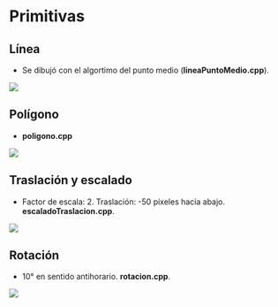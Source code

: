 # Primitivas

## Línea
- Se dibujó con el algortimo del punto medio (**lineaPuntoMedio.cpp**).

![](https://raw.githubusercontent.com/kevin-salazar/computacionGrafica/master/primitivas/imagenes/linea.png)

## Polígono
- **poligono.cpp**

![](https://raw.githubusercontent.com/kevin-salazar/computacionGrafica/master/primitivas/imagenes/poligono.png)

## Traslación y escalado
- Factor de escala: 2. Traslación: -50 píxeles hacia abajo. **escaladoTraslacion.cpp**.

![](https://raw.githubusercontent.com/kevin-salazar/computacionGrafica/master/primitivas/imagenes/escaladoTraslacion.png)

## Rotación
- 10° en sentido antihorario. **rotacion.cpp**.

![](https://raw.githubusercontent.com/kevin-salazar/computacionGrafica/master/primitivas/imagenes/rotacion.png)

